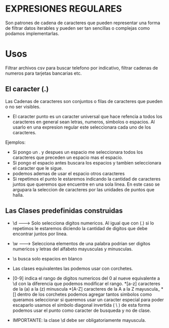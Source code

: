 # EXPRESIONES REGULARES

Son patrones de cadena de caracteres que pueden representar una forma de filtrar datos iterables y pueden ser tan sencillas o complejas como podamos implementarlas. 

# Usos
Filtrar archivos csv para buscar telefono por indicativo, filtrar cadenas de numeros para  tarjetas bancarias etc.

## El caracter (.)
Las Cadenas de caracteres son conjuntos o filas de caracteres que pueden o no ser visibles.
* El caracter punto es un caracter universal que hace refencia a todos los caracteres en general sean letras, numeros, simbolos o espacios. Al usarlo en una expresion regular este seleccionara cada uno de los caracteres.

Ejemplos:

* Si pongo un . y despues un espacio me seleccionara todos los caracteres que preceden un espacio mas el espacio.
* Si pongo el espacio antes buscara los espacios y tambien seleccionara el caracter que le sigue.
* podemos ademas de usar el espacio otros caracteres
* Si repetimos el punto le estaremos indicando la cantidad de caracteres juntos que queremos que encuentre en una sola linea.
En este caso se argupara la seleccion de caracteres por las unidades de puntos que halla.

## Las Clases predefinidas construidas

* \d ---> Solo selecciona digitos numericos. Al igual que con (.) si lo repetimos le estaremos diciendo la cantidad de digitos que debe encontrar juntos por linea.
* \w ---> Selecciona elementos de una palabra podrian ser digitos numericos y letras del alfabeto mayusculas y minusculas.
* \s busca solo espacios en blanco
* Las clases equivalentes las podemos usar con corchetes.
* [0-9]     indica el rango de digitos numericos del 0 al nueve equivalente a \d con la diferencia que podemos modificar el rango.
*[a-z] caracteres de la (a) a la (z) minuscula
*[A-Z] caracteres de la A a la Z mayuscula_
*[] dentro de los corchetes podemos agregar tantos simbolos como queramos seleccionar si queremos usar un caracter especial para poder escaparlo usamos el simbolo diagonal invertida ( \ ) de esta forma podemos usar el punto como caracter de busqueda y no de clase.

* IMPORTANTE: la clase \d debe ser obligatoriamente mayuscula.

    